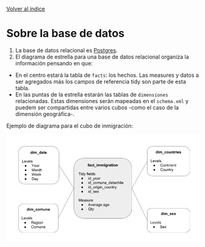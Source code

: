 [Volver al índice](general.md)

# Sobre la base de datos

1.	La base de datos relacional es [Postgres](https://www.postgresql.org).
2.	El diagrama de estrella para una base de datos relacional organiza la información pensando en que:
* En el centro estará la tabla de `facts`: los hechos. Las measures y datos a ser agregados más los campos de referencia tidy son parte de esta tabla.
* En las puntas de la estrella estarán las tablas de `dimensiones` relacionadas. Estas dimensiones serán mapeadas en el `schema.xml` y puedem ser compartidas entre varios cubos -como el caso de la dimensión geográfica-.

Ejemplo de diagrama para el cubo de inmigración:

![Star schema](img/star.png)